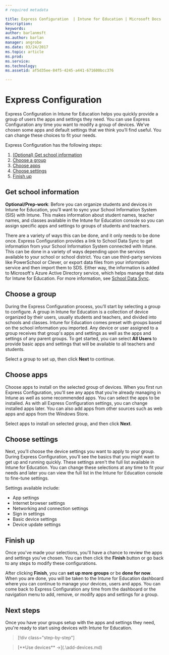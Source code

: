 ```yaml
---
# required metadata

title: Express Configuration  | Intune for Education | Microsoft Docs
description:
keywords:
author: barlanmsft
ms.author: barlan
manager: angrobe
ms.date: 03/24/2017
ms.topic: article
ms.prod:
ms.service:
ms.technology:
ms.assetid: af5d35ee-84f5-4245-a441-671600bcc376

---
```


# Express Configuration

Express Configuration in Intune for Education helps you quickly provide a group of users the apps and settings they need. You can use Express Configuration any time you want to modify a group of devices. We’ve chosen some apps and default settings that we think you’ll find useful. You can change these choices to fit your needs.

Express Configuration has the following steps:
  1. [(Optional) Get school information](#get-school-information)
  2. [Choose a group](#choose-a-group)
  3. [Choose apps](#choose-apps)
  4. [Choose settings](#choose-settings)
  5. [Finish up](#finish-up)

## Get school information

**Optional/Prep-work**: Before you can organize students and devices in Intune for Education, you'll want to sync your School Information System (SIS) with Intune. This makes information about student names, teacher names, and classes available in the Intune for Education console so you can assign specific apps and settings to groups of students and teachers.

There are a variety of ways this can be done, and it only needs to be done once. Express Configuration provides a link to School Data Sync to get information from your School Information System connected with Intune. This can be done in a variety of ways depending upon the services available to your school or school district.  You can use third-party services like PowerSchool or Clever, or export data files from your information service and then import them to SDS. Either way, the information is added to Microsoft's Azure Active Directory service, which helps manage that data for Intune for Education. For more information, see [School Data Sync](school-data-sync.md).

## Choose a group

During the Express Configuration process, you’ll start by selecting a group to configure.  A group in Intune for Education is a collection of device organized by their users, usually students and teachers, and divided into schools and classes. Intune for Education comes preset with groups based on the school information you imported. Any device or user assigned to a group receives that group's apps and settings as well as the apps and settings of any parent groups. To get started, you can select **All Users** to provide basic apps and settings that will be available to all teachers and students.

Select a group to set up, then click **Next** to continue.

## Choose apps

Choose apps to install on the selected group of devices. When you first run Express Configuration, you'll see any apps that you’re already managing in Intune as well as some recommended apps. You can select the apps to be installed. As with all Express Configuration settings, you can change installed apps later. You can also add apps from other sources such as web apps and apps from the Windows Store.

Select apps to install on selected group, and then click **Next**.

## Choose settings

Next, you’ll choose the device settings you want to apply to your group. During Express Configuration, you’ll see the basics that you might want to get up and running quickly. These settings aren't the full list available in Intune for Education. You can change these selections at any time to fit your needs and later you can view the full list in the Intune for Education console to fine-tune settings.

Settings available include:
- App settings
- Internet browser settings
- Networking and connection settings
- Sign in settings
- Basic device settings
- Device update settings

## Finish up

Once you've made your selections, you'll have a chance to review the apps and settings you've chosen. You can then click the **Finish** button or go back to any steps to modify these configurations.

After clicking **Finish**, you can **set up more groups** or be **done for now**. When you are done, you will be taken to the Intune for Education dashboard where you can continue to manage your devices, users and apps. You can come back to Express Configuration any time from the dashboard or the navigation menu to add, remove, or modify apps and settings for a group.

## Next steps

Once you have your groups setup with the apps and settings they need, you're ready to start using devices with Intune for Education.

>[!div class="step-by-step"]

><!-- [&larr; **Add apps**](.\add-apps.md) -->     [**Use devices** &rarr;](.\add-devices.md)

